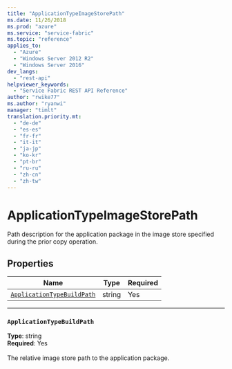 ```yaml
---
title: "ApplicationTypeImageStorePath"
ms.date: 11/26/2018
ms.prod: "azure"
ms.service: "service-fabric"
ms.topic: "reference"
applies_to: 
  - "Azure"
  - "Windows Server 2012 R2"
  - "Windows Server 2016"
dev_langs: 
  - "rest-api"
helpviewer_keywords: 
  - "Service Fabric REST API Reference"
author: "rwike77"
ms.author: "ryanwi"
manager: "timlt"
translation.priority.mt: 
  - "de-de"
  - "es-es"
  - "fr-fr"
  - "it-it"
  - "ja-jp"
  - "ko-kr"
  - "pt-br"
  - "ru-ru"
  - "zh-cn"
  - "zh-tw"
---
```

# ApplicationTypeImageStorePath

Path description for the application package in the image store specified during the prior copy operation.

## Properties
| Name | Type | Required |
| --- | --- | --- |
| [`ApplicationTypeBuildPath`](#applicationtypebuildpath) | string | Yes |

____
### `ApplicationTypeBuildPath`
__Type__: string <br/>
__Required__: Yes<br/>
<br/>
The relative image store path to the application package.
